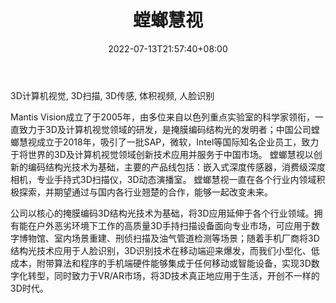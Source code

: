 ﻿---
weight: 
title: "螳螂慧视"
description: "3D计算机视觉, 3D扫描, 3D传感, 体积视频, 人脸识别"
date: 2022-07-13T21:57:40+08:00
lastmod: 2022-07-13T16:45:40+08:00
draft: false
authors: ["MineW"]
featuredImage: "294.png"
link: "http://www.mantis-vision.com.cn/"
tags: ["螳螂慧视","开发者服务"]
categories: ["navigation"]
navigation: ["开发者服务"]
lightgallery: true
toc: true
pinned: false
recommend: false
recommend1: false
---
3D计算机视觉, 3D扫描, 3D传感, 体积视频, 人脸识别

Mantis Vision成立了于2005年，由多位来自以色列重点实验室的科学家领衔，一直致力于3D及计算机视觉领域的研发，是掩膜编码结构光的发明者；中国公司螳螂慧视成立于2018年，吸引了一批SAP，微软，Intel等国际知名企业员工，致力于将世界的3D及计算机视觉领域创新技术应用并服务于中国市场。
螳螂慧视以创新的编码结构光技术为基础，主要的产品线包括：嵌入式深度传感器，消费级深度相机，专业手持式3D扫描仪，3D动态演播室。
螳螂慧视一直在各个行业内领域积极探索，并期望通过与国内各行业翘楚的合作，能够一起改变未来。

 公司以核心的掩膜编码3D结构光技术为基础，将3D应用延伸于各个行业领域。拥有能在户外恶劣环境下工作的高质量3D手持扫描设备面向专业市场，可应用于数字博物馆、室内场景重建、刑侦扫描及油气管道检测等场景；随着手机厂商将3D结构光技术应用于人脸识别，3D识别技术在移动端迎来爆发，而我们小型化、低成本，附带算法和程序的手机端硬件能够集成于任何移动或智能设备，实现3D数字化转型，同时致力于VR/AR市场，将3D技术真正地应用于生活，开创不一样的3D时代。